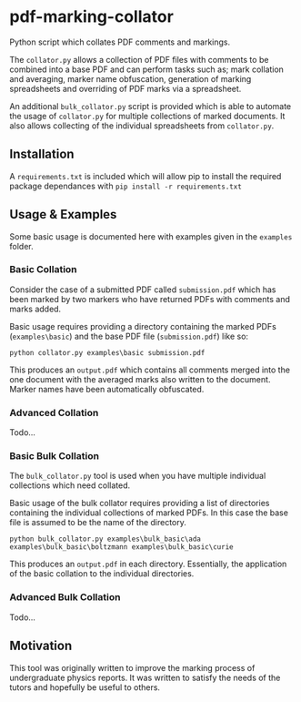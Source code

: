 # pdf-marking-collator

Python script which collates PDF comments and markings.

The `collator.py` allows a collection of PDF files with comments to be combined into a base PDF and can perform tasks such as; mark collation and averaging, marker name obfuscation, generation of marking spreadsheets and overriding of PDF marks via a spreadsheet.

An additional `bulk_collator.py` script is provided which is able to automate the usage of `collator.py` for multiple collections of marked documents. It also allows collecting of the individual spreadsheets from `collator.py`.

## Installation

A `requirements.txt` is included which will allow pip to install the required package dependances with `pip install -r requirements.txt`

## Usage & Examples

Some basic usage is documented here with examples given in the `examples` folder.

### Basic Collation

Consider the case of a submitted PDF called `submission.pdf` which has been marked by two markers who have returned PDFs with comments and marks added.

Basic usage requires providing a directory containing the marked PDFs (`examples\basic`) and the base PDF file (`submission.pdf`) like so:

```
python collator.py examples\basic submission.pdf
```

This produces an `output.pdf` which contains all comments merged into the one document with the averaged marks also written to the document. Marker names have been automatically obfuscated.

### Advanced Collation

Todo...

### Basic Bulk Collation

The `bulk_collator.py` tool is used when you have multiple individual collections which need collated.

Basic usage of the bulk collator requires providing a list of directories containing the individual collections of marked PDFs. In this case the base file is assumed to be the name of the directory.

```
python bulk_collator.py examples\bulk_basic\ada examples\bulk_basic\boltzmann examples\bulk_basic\curie
```

This produces an `output.pdf` in each directory. Essentially, the application of the basic collation to the individual directories.

### Advanced Bulk Collation

Todo...

## Motivation

This tool was originally written to improve the marking process of undergraduate physics reports. It was written to satisfy the needs of the tutors and hopefully be useful to others.
